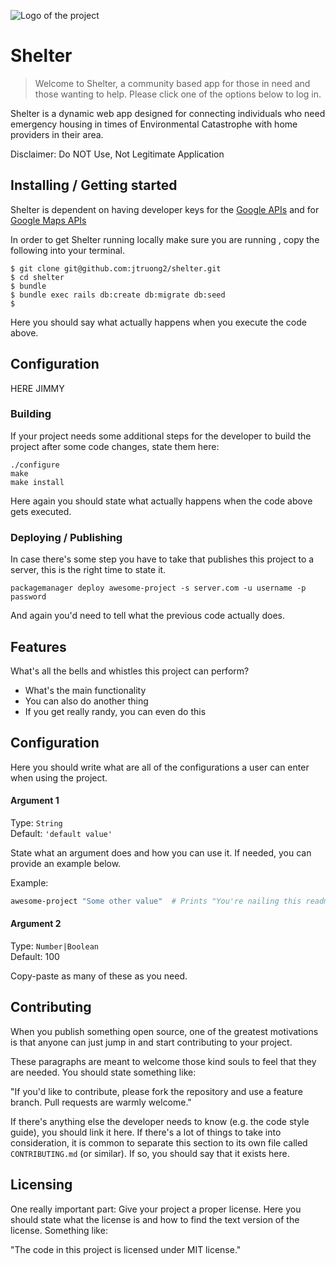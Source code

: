 ![Logo of the project](https://github.com/jtruong2/shelter/master/app/assets/images/home_icon.png)

# Shelter
> Welcome to Shelter, a community based app for those in need and those wanting to help.
> Please click one of the options below to log in.

Shelter is a dynamic web app designed for connecting individuals who need emergency housing in times of Environmental Catastrophe with home providers in their area.

Disclaimer: Do NOT Use, Not Legitimate Application   

## Installing / Getting started

Shelter is dependent on having developer keys for the [Google APIs](https://console.developers.google.com/projectselector/apis/library) and for [Google Maps APIs](https://console.developers.google.com/apis/api/directions_backend/overview?project=key-chalice-179020&duration=PT1H)

In order to get Shelter running locally make sure you are running , copy the following into your terminal.

```shell
$ git clone git@github.com:jtruong2/shelter.git
$ cd shelter
$ bundle
$ bundle exec rails db:create db:migrate db:seed
$  
```

Here you should say what actually happens when you execute the code above.

## Configuration

  HERE JIMMY
  
### Building

If your project needs some additional steps for the developer to build the
project after some code changes, state them here:

```shell
./configure
make
make install
```

Here again you should state what actually happens when the code above gets
executed.

### Deploying / Publishing

In case there's some step you have to take that publishes this project to a
server, this is the right time to state it.

```shell
packagemanager deploy awesome-project -s server.com -u username -p password
```

And again you'd need to tell what the previous code actually does.

## Features

What's all the bells and whistles this project can perform?
* What's the main functionality
* You can also do another thing
* If you get really randy, you can even do this

## Configuration

Here you should write what are all of the configurations a user can enter when
using the project.

#### Argument 1
Type: `String`  
Default: `'default value'`

State what an argument does and how you can use it. If needed, you can provide
an example below.

Example:
```bash
awesome-project "Some other value"  # Prints "You're nailing this readme!"
```

#### Argument 2
Type: `Number|Boolean`  
Default: 100

Copy-paste as many of these as you need.

## Contributing

When you publish something open source, one of the greatest motivations is that
anyone can just jump in and start contributing to your project.

These paragraphs are meant to welcome those kind souls to feel that they are
needed. You should state something like:

"If you'd like to contribute, please fork the repository and use a feature
branch. Pull requests are warmly welcome."

If there's anything else the developer needs to know (e.g. the code style
guide), you should link it here. If there's a lot of things to take into
consideration, it is common to separate this section to its own file called
`CONTRIBUTING.md` (or similar). If so, you should say that it exists here.

## Licensing

One really important part: Give your project a proper license. Here you should
state what the license is and how to find the text version of the license.
Something like:

"The code in this project is licensed under MIT license."
